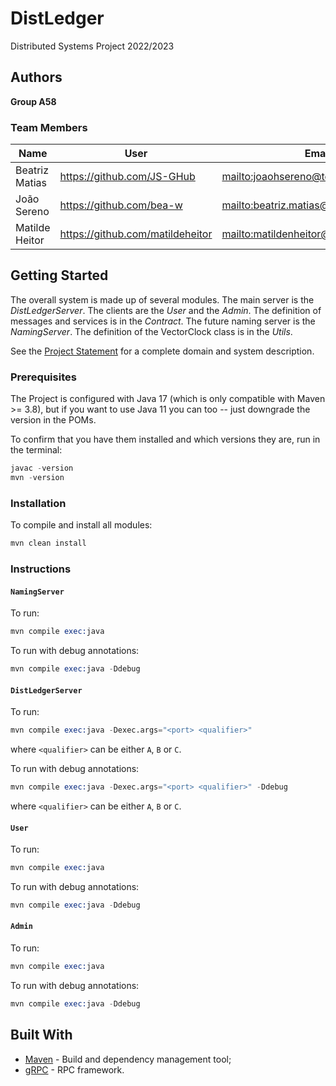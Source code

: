 # DistLedger

Distributed Systems Project 2022/2023

## Authors

**Group A58**

### Team Members

| Name           | User                               | Email                                      |
| -------------- | ---------------------------------- | ------------------------------------------ |
| Beatriz Matias | <https://github.com/JS-GHub>       | <mailto:joaohsereno@tecnico.ulisboa.pt>    |
| João Sereno    | <https://github.com/bea-w>         | <mailto:beatriz.matias@tecnico.ulisboa.pt> | 
| Matilde Heitor | <https://github.com/matildeheitor> | <mailto:matildenheitor@tecnico.ulisboa.pt> |

## Getting Started

The overall system is made up of several modules. The main server is the _DistLedgerServer_. The clients are the _User_ 
and the _Admin_. The definition of messages and services is in the _Contract_. The future naming server
is the _NamingServer_. The definition of the VectorClock class is in the _Utils_.

See the [Project Statement](https://github.com/tecnico-distsys/DistLedger) for a complete domain and system description.

### Prerequisites

The Project is configured with Java 17 (which is only compatible with Maven >= 3.8), but if you want to use Java 11 you
can too -- just downgrade the version in the POMs.

To confirm that you have them installed and which versions they are, run in the terminal:

```s
javac -version
mvn -version
```

### Installation

To compile and install all modules:

```s
mvn clean install
```

### Instructions

#### `NamingServer`
To run:
```s
mvn compile exec:java 
```

To run with debug annotations:
```s
mvn compile exec:java -Ddebug
```

#### `DistLedgerServer`
To run:
```s
mvn compile exec:java -Dexec.args="<port> <qualifier>"
```
where `<qualifier>` can be either `A`, `B` or `C`. 

To run with debug annotations:
```s
mvn compile exec:java -Dexec.args="<port> <qualifier>" -Ddebug
```
where `<qualifier>` can be either `A`, `B` or `C`.

#### `User`
To run:
```s
mvn compile exec:java
```

To run with debug annotations:
```s
mvn compile exec:java -Ddebug
```

#### `Admin`
To run:
```s
mvn compile exec:java
```

To run with debug annotations:
```s
mvn compile exec:java -Ddebug
```

## Built With

* [Maven](https://maven.apache.org/) - Build and dependency management tool;
* [gRPC](https://grpc.io/) - RPC framework.
